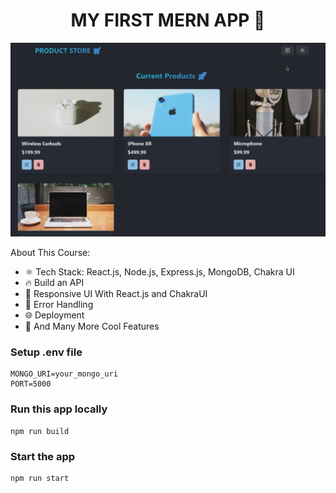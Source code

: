 <h1 align="center">MY FIRST MERN APP 🚀</h1>

![Demo App](/frontend/public/screenshot-for-readme.png)


About This Course:

-   ⚛️ Tech Stack: React.js, Node.js, Express.js, MongoDB, Chakra UI
-   🔥 Build an API
-   📱 Responsive UI With React.js and ChakraUI
-   🐞 Error Handling
-   🌐 Deployment
-   🚀 And Many More Cool Features

### Setup .env file

```shell
MONGO_URI=your_mongo_uri
PORT=5000
```

### Run this app locally

```shell
npm run build
```

### Start the app

```shell
npm run start
```

